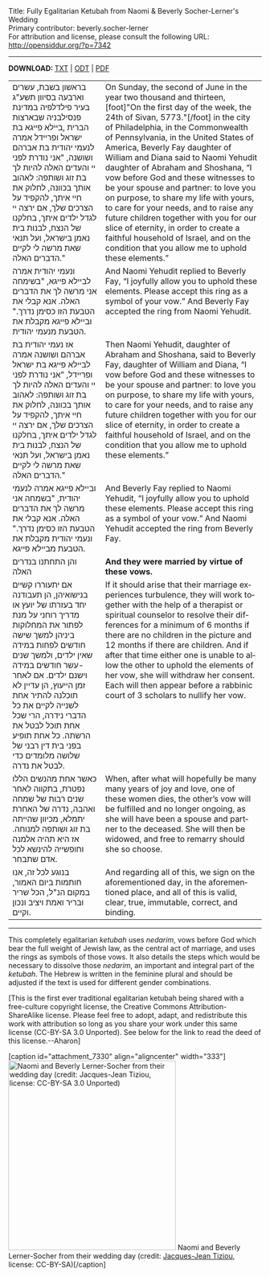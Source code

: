 <html>
<head></head>
<body>
Title: Fully Egalitarian Ketubah from Naomi & Beverly Socher-Lerner's Wedding<br />
Primary contributor: beverly.socher-lerner<br />
For attribution and license, please consult the following URL: <a href="http://opensiddur.org/?p=7342">http://opensiddur.org/?p=7342</a>
<p />
<hr />

<strong>DOWNLOAD: </strong><a href="https://opensiddur.org/wp-content/uploads/2013/07/Fully-Egalitarian-Ketubah-from-Naomi-and-Beverly-Socher-Lerners-Wedding.txt">TXT</a> | <a href="https://opensiddur.org/wp-content/uploads/2013/07/Fully-Egalitarian-Ketubah-from-Naomi-and-Beverly-Socher-Lerners-Wedding.odt">ODT</a> | <a href="https://opensiddur.org/wp-content/uploads/2013/07/Fully-Egalitarian-Ketubah-from-Naomi-and-Beverly-Socher-Lerners-Wedding.pdf">PDF</a>

<table style="margin-left: auto;margin-right: auto;">
<tbody>
<tr>
<td style="vertical-align:top;">
<div class="liturgy" lang="he">
בראשון בשבת, עשרים וארבעה בסיוון תשע"ג בעיר פילדלפיה במדינת פנסילבניה שבארצות הברית ,ביילא פייגא בת ישראל ופריידל אמרה לנעמי יהודית בת אברהם ושושנה, "אני נודרת לפני יי והעדים האלה להיות לך בת זוג ושותפה: לאהוב אותך בכוונה, לחלוק את חיי איתך, להקפיד על הצרכים שלך, אם ירצה יי לגדל ילדים איתך, בחלקנו של הנצח, לבנות בית נאמן בישראל, ועל תנאי שאת מרשה לי לקיים הדברים האלה."
</span></div></td>
 
<td style="vertical-align:top;"><div class="english" lang="en">
On Sunday, the second of June in the year two thousand and thirteen,[foot]"On the first day of the week, the 24th of Sivan, 5773."[/foot] in the city of Philadelphia, in the Commonwealth of Pennsylvania, in the United States of America, Beverly Fay daughter of William and Diana said to Naomi Yehudit daughter of Abraham and Shoshana, “I vow before God and these witnesses to be your spouse and partner: to love you on purpose, to share my life with yours, to care for your needs, and to raise any future children together with you for our slice of eternity, in order to create a faithful household of Israel, and on the condition that you allow me to uphold these elements.”
	</div></td></tr>   <tr><td style="vertical-align:top;"><div class="liturgy" lang="he">
ונעמי יהודית אמרה לביילא פייגא, "בשימחה אני מרשה לך את הדברים האלה. אנא קבלי את הטבעת הזו כסימן נדרך." וביילא פייגא מקבלת את הטבעת מנעמי יהודית.
</span></div></td>
 
<td style="vertical-align:top;"><div class="english" lang="en">
And Naomi Yehudit replied to Beverly Fay, “I joyfully allow you to uphold these elements. Please accept this ring as a symbol of your vow.” And Beverly Fay accepted the ring from Naomi Yehudit.
	</div></td></tr>   <tr><td style="vertical-align:top;"><div class="liturgy" lang="he">
אז נעמי יהודית בת אברהם ושושנה אמרה לביילא פייגא בת ישראל ופריידל, ”אני נודרת לפני יי והעדים האלה להיות לך בת זוג ושותפה: לאהוב אותך בכוונה, לחלוק את חיי איתך, להקפיד על הצרכים שלך, אם ירצה יי לגדל ילדים איתך, בחלקנו של הנצח, לבנות בית נאמן בישראל, ועל תנאי שאת מרשה לי לקיים הדברים האלה."
</span></div></td>
 
<td style="vertical-align:top;"><div class="english" lang="en">
Then Naomi Yehudit, daughter of Abraham and Shoshana, said to Beverly Fay, daughter of William and Diana, “I vow before God and these witnesses to be your spouse and partner: to love you on purpose, to share my life with yours, to care for your needs, and to raise any future children together with you for our slice of eternity, in order to create a faithful household of Israel, and on the condition that you allow me to uphold these elements.”
	</div></td></tr>   <tr><td style="vertical-align:top;"><div class="liturgy" lang="he">
וביילא פייגא אמרה לנעמי יהודית, "בשמחה אני מרשה לך את הדברים האלה. אנא קבלי את הטבעת הזו כסימן נדרך." ונעמי יהודית מקבלת את הטבעת מביילא פייגא.
</span></div></td>
 
<td style="vertical-align:top;"><div class="english" lang="en">
And Beverly Fay replied to Naomi Yehudit, “I joyfully allow you to uphold these elements. Please accept this ring as a symbol of your vow.” And Naomi Yehudit accepted the ring from Beverly Fay.
	</div></td></tr>   <tr><td style="vertical-align:top;"><div class="liturgy" lang="he">
והן התחתנו בנדרים האלה
</span></div></td>
 
<td style="vertical-align:top;"><div class="english" lang="en">
<strong>And they were married by virtue of these vows.</strong>
	</div></td></tr>   <tr><td style="vertical-align:top;"><div class="liturgy" lang="he">
אם יתעוררו קשיים בנישואיהן, הן תעבודנה יחד בעזרתו של יועץ או מדריך רוחני על מנת לפתור את המחלוקות ביניהן למשך שישה חודשים לפחות במידה שאין ילדים, ולמשך שנים -עשר חודשים במידה וישנם ילדים. אם לאחר זמן הייעוץ, הן עדיין לא תוכלנה להתיר אחת לשנייה לקיים את כל הדברי נידרה, הרי שכל אחת תוכל לבטל את הרשתה. כל אחת תופיע בפני בית דין רבני של שלושה מלומדים כדי לבטל את נדרה.
</span></div></td>
 
<td style="vertical-align:top;"><div class="english" lang="en">
If it should arise that their marriage experiences turbulence, they will work together with the help of a therapist or spiritual counselor to resolve their differences for a minimum of 6 months if there are no children in the picture and 12 months if there are children. And if after that time either one is unable to allow the other to uphold the elements of her vow, she will withdraw her consent. Each will then appear before a rabbinic court of 3 scholars to nullify her vow.
	</div></td></tr>   <tr><td style="vertical-align:top;"><div class="liturgy" lang="he">
כאשר אחת מהנשים הללו נפטרת, בתקווה לאחר שנים רבות של שמחה ואהבה, נדרה של האחרת יתמלא, מכיוון שהייתה בת זוג ושותפה למנוחה. אז היא תהיה אלמנה וחופשייה להינשא לכל אדם שתבחר.
</span></div></td>
 
<td style="vertical-align:top;"><div class="english" lang="en">
When, after what will hopefully be many many years of joy and love, one of these women dies, the other’s vow will be fulfilled and no longer ongoing, as she will have been a spouse and partner to the deceased. She will then be widowed, and free to remarry should she so choose.
	</div></td></tr>   <tr><td style="vertical-align:top;"><div class="liturgy" lang="he">
בנוגע לכל זה, אנו חותמות ביום האמור, במקום הנ"ל, הכל שריר ובריר ואמת ויציב ונכון וקיים.
</span></div></td>
 
<td style="vertical-align:top;"><div class="english" lang="en">
And regarding all of this, we sign on the aforementioned day, in the aforementioned place, and all of this is valid, clear, true, immutable, correct, and binding.
</td></tr>
</tbody></table>

<hr />
This completely egalitarian <em>ketubah</em> uses <em>nedarim</em>, vows before God which bear the full weight of Jewish law, as the central act of marriage, and uses the rings as symbols of those vows. It also details the steps which would be necessary to dissolve those <em>nedarim</em>, an important and integral part of the <em>ketubah</em>. The Hebrew is written in the feminine plural and should be adjusted if the text is used for different gender combinations.

[This is the first ever traditional egalitarian ketubah being shared with a free-culture copyright license, the Creative Commons Attribution-ShareAlike license. Please feel free to adopt, adapt, and redistribute this work with attribution so long as you share your work under this same license (CC-BY-SA 3.0 Unported). See below for the link to read the deed of this license.--Aharon]

[caption id="attachment_7330" align="aligncenter" width="333"]<a href="https://opensiddur.org/wp-content/uploads/2013/07/Naomi-and-Beverly-Lerner-Socher-by-Jacques-Jean-Tiziou.png"><img src="https://opensiddur.org/wp-content/uploads/2013/07/Naomi-and-Beverly-Lerner-Socher-by-Jacques-Jean-Tiziou.png" alt="Naomi and Beverly Lerner-Socher from their wedding day (credit: Jacques-Jean Tiziou, license: CC-BY-SA 3.0 Unported)" width="333" height="377" class="size-full wp-image-7330" /></a> Naomi and Beverly Lerner-Socher from their wedding day (credit: <a href= "http://www.jjtiziou.net/jj/">Jacques-Jean Tiziou</a>, license: CC-BY-SA)[/caption]
</body>
</html>